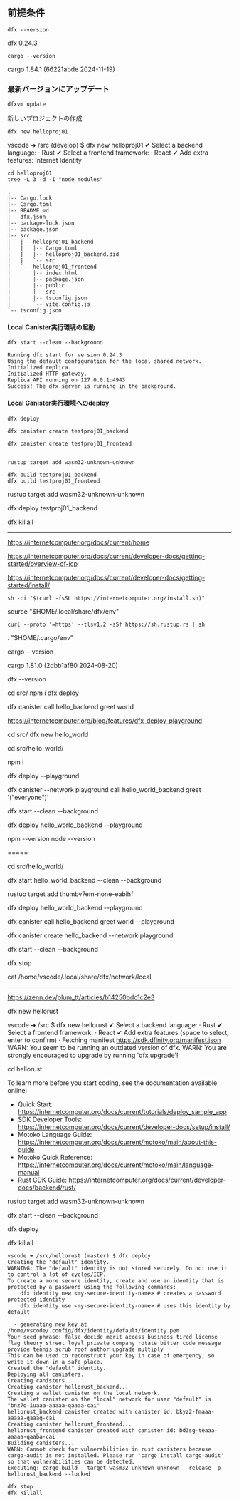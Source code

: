 ## 前提条件

```
dfx --version
```

dfx 0.24.3

```
cargo --version
```

cargo 1.84.1 (66221abde 2024-11-19)


### 最新バージョンにアップデート

```
dfxvm update
```


新しいプロジェクトの作成

```
dfx new helloproj01
```


vscode ➜ /src (develop) $ dfx new helloproj01
✔ Select a backend language: · Rust
✔ Select a frontend framework: · React
✔ Add extra features: Internet Identity


```
cd helloproj01
tree -L 3 -d -I "node_modules"
```

```
.
|-- Cargo.lock
|-- Cargo.toml
|-- README.md
|-- dfx.json
|-- package-lock.json
|-- package.json
|-- src
|   |-- helloproj01_backend
|   |   |-- Cargo.toml
|   |   |-- helloproj01_backend.did
|   |   `-- src
|   `-- helloproj01_frontend
|       |-- index.html
|       |-- package.json
|       |-- public
|       |-- src
|       |-- tsconfig.json
|       `-- vite.config.js
`-- tsconfig.json
```

#### Local Canister実行環境の起動

```
dfx start --clean --background
```

```
Running dfx start for version 0.24.3
Using the default configuration for the local shared network.
Initialized replica.
Initialized HTTP gateway.
Replica API running on 127.0.0.1:4943
Success! The dfx server is running in the background.
```

#### Local Canister実行環境へのdeploy

```
dfx deploy
```

```
dfx canister create testproj01_backend

dfx canister create testproj01_frontend
```


```

rustup target add wasm32-unknown-unknown

dfx build testproj01_backend
dfx build testproj01_frontend
```

rustup target add wasm32-unknown-unknown

dfx deploy testproj01_backend


dfx killall


---


https://internetcomputer.org/docs/current/home

https://internetcomputer.org/docs/current/developer-docs/getting-started/overview-of-icp

https://internetcomputer.org/docs/current/developer-docs/getting-started/install/


```
sh -ci "$(curl -fsSL https://internetcomputer.org/install.sh)"
```

source "$HOME/.local/share/dfx/env"

```
curl --proto '=https' --tlsv1.2 -sSf https://sh.rustup.rs | sh
```

. "$HOME/.cargo/env"

cargo --version

cargo 1.81.0 (2dbb1af80 2024-08-20)


dfx --version


cd src/
npm i
dfx deploy

dfx canister call hello_backend greet world


https://internetcomputer.org/blog/features/dfx-deploy-playground



cd src/
dfx new hello_world


cd src/hello_world/

npm i

dfx deploy --playground

dfx canister --network playground call hello_world_backend greet '("everyone")'

dfx start --clean --background

dfx deploy hello_world_backend --playground

npm --version
node --version



=====


cd src/hello_world/


dfx start hello_world_backend --clean --background


rustup target add thumbv7em-none-eabihf

dfx deploy hello_world_backend --playground


dfx canister call hello_backend greet world --playground


dfx canister create hello_backend --network playground


dfx start  --clean --background


dfx stop


cat /home/vscode/.local/share/dfx/network/local


---

https://zenn.dev/plum_tt/articles/b14250bdc1c2e3


dfx new hellorust

vscode ➜ /src $ dfx new hellorust
✔ Select a backend language: · Rust
✔ Select a frontend framework: · React
✔ Add extra features (space to select, enter to confirm) · 
Fetching manifest https://sdk.dfinity.org/manifest.json
WARN: You seem to be running an outdated version of dfx.
WARN: 
You are strongly encouraged to upgrade by running 'dfx upgrade'!



cd hellorust


To learn more before you start coding, see the documentation available online:

- Quick Start: https://internetcomputer.org/docs/current/tutorials/deploy_sample_app
- SDK Developer Tools: https://internetcomputer.org/docs/current/developer-docs/setup/install/
- Motoko Language Guide: https://internetcomputer.org/docs/current/motoko/main/about-this-guide
- Motoko Quick Reference: https://internetcomputer.org/docs/current/motoko/main/language-manual
- Rust CDK Guide: https://internetcomputer.org/docs/current/developer-docs/backend/rust/


rustup target add wasm32-unknown-unknown

dfx start  --clean --background

dfx deploy

dfx killall


```
vscode ➜ /src/hellorust (master) $ dfx deploy
Creating the "default" identity.
WARNING: The "default" identity is not stored securely. Do not use it to control a lot of cycles/ICP.
To create a more secure identity, create and use an identity that is protected by a password using the following commands:
    dfx identity new <my-secure-identity-name> # creates a password protected identity
    dfx identity use <my-secure-identity-name> # uses this identity by default

  - generating new key at /home/vscode/.config/dfx/identity/default/identity.pem
Your seed phrase: false decide merit access business tired license flag theory street loyal private company rotate bitter code message provide tennis scrub roof author upgrade multiply
This can be used to reconstruct your key in case of emergency, so write it down in a safe place.
Created the "default" identity.
Deploying all canisters.
Creating canisters...
Creating canister hellorust_backend...
Creating a wallet canister on the local network.
The wallet canister on the "local" network for user "default" is "bnz7o-iuaaa-aaaaa-qaaaa-cai"
hellorust_backend canister created with canister id: bkyz2-fmaaa-aaaaa-qaaaq-cai
Creating canister hellorust_frontend...
hellorust_frontend canister created with canister id: bd3sg-teaaa-aaaaa-qaaba-cai
Building canisters...
WARN: Cannot check for vulnerabilities in rust canisters because cargo-audit is not installed. Please run 'cargo install cargo-audit' so that vulnerabilities can be detected.
Executing: cargo build --target wasm32-unknown-unknown --release -p hellorust_backend --locked
```



```
dfx stop
dfx killall
```